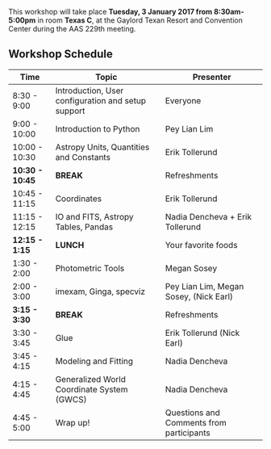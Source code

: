 This workshop will take place **Tuesday, 3 January 2017 from 8:30am-5:00pm**
in room **Texas C**, at the Gaylord Texan Resort and Convention Center during the AAS 229th meeting. 


Workshop Schedule
-----------------

| Time              | Topic    | Presenter |
|-------------------|----------|-----------|
|8:30 - 9:00    | Introduction, User configuration and setup support | Everyone |
|9:00 - 10:00   | Introduction to Python | Pey Lian Lim |
|10:00 - 10:30  | Astropy Units, Quantities and Constants | Erik Tollerund |
|**10:30 - 10:45**  |  **BREAK** | Refreshments  |
|10:45 - 11:15 | Coordinates | Erik Tollerund |
|11:15 - 12:15 | IO and FITS, Astropy Tables, Pandas | Nadia Dencheva  + Erik Tollerund |
|**12:15 - 1:15**| **LUNCH** | Your favorite foods |
|1:30 - 2:00 | Photometric Tools | Megan Sosey |
|2:00 - 3:00 | imexam, Ginga, specviz | Pey Lian Lim, Megan Sosey, (Nick Earl) |
|**3:15 - 3:30** | **BREAK** | Refreshments |
|3:30 - 3:45 |  Glue | Erik Tollerund (Nick Earl) |
|3:45 - 4:15 | Modeling and Fitting | Nadia Dencheva |
|4:15 - 4:45 | Generalized World Coordinate System (GWCS) | Nadia Dencheva |
|4:45 - 5:00 | Wrap up! | Questions and Comments from participants |

